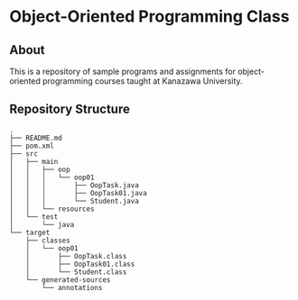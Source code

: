 # Object-Oriented Programming Class
## About
This is a repository of sample programs and assignments for object-oriented 
programming courses taught at Kanazawa University.

## Repository Structure
```
.
├── README.md
├── pom.xml
├── src
│   ├── main
│   │   ├── oop
│   │   │   └── oop01
│   │   │       ├── OopTask.java
│   │   │       ├── OopTask01.java
│   │   │       └── Student.java
│   │   └── resources
│   └── test
│       └── java
└── target
    ├── classes
    │   └── oop01
    │       ├── OopTask.class
    │       ├── OopTask01.class
    │       └── Student.class
    └── generated-sources
        └── annotations

```